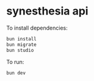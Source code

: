 # synesthesia api

To install dependencies:

```bash
bun install
bun migrate
bun studio
```

To run:

```bash
bun dev
```
